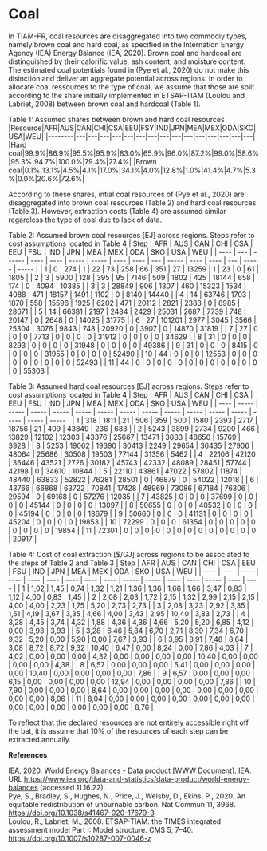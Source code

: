 # Coal

In TIAM-FR, coal resources are disaggregated into two commodiy types, namely brown coal and hard coal, as specified in the Internation Energy Agency (IEA) Energy Balance (IEA, 2020). Brown coal and hardcoal are distinguished by their calorific value, ash content, and moisture content. The estimated coal potentials found in (Pye et al., 2020) do not make this disinction and deliver an aggregate potential across regions. In order to allocate coal ressources to the type of coal, we assume that those are split according to the share initially implemented in ETSAP-TIAM (Loulou and Labriet, 2008) between brown coal and hardcoal (Table 1).

Table 1: Assumed shares between brown and hard coal resources
|Resource|AFR|AUS|CAN|CHI|CSA|EEU|FSY|IND|JPN|MEA|MEX|ODA|SKO|USA|WEU|
|--------|---|---|---|---|---|---|---|---|---|---|---|---|---|---|---|
|Hard coal|99.9%|86.9%|95.5%|95.9%|83.0%|65.9%|96.0%|87.2%|99.0%|58.6%|95.3%|94.7%|100.0%|79.4%|27.4%|
|Brown coal|0.1%|13.1%|4.5%|4.1%|17.0%|34.1%|4.0%|12.8%|1.0%|41.4%|4.7%|5.3%|0.0%|20.6%|72.6%|

According to these shares, intial coal resources of (Pye et al., 2020) are disaggregated into brown coal resources (Table 2) and hard coal resources (Table 3). However, extraction costs (Table 4) are assumed similar regardless the type of coal due to lack of data.

Table 2: Assumed brown coal resources \[EJ\] across regions. Steps refer to cost assumptions located in Table 4
| Step | AFR | AUS    | CAN  | CHI  | CSA   | EEU   | FSU  | IND  | JPN | MEA   | MEX  | ODA  | SKO | USA   | WEU   |
| ---- | --- | ------ | ---- | ---- | ----- | ----- | ---- | ---- | --- | ----- | ---- | ---- | --- | ----- | ----- |
| 1    | 0   | 274    | 1    | 22   | 73    | 258   | 66   | 351  | 27  | 13259 | 1    | 23   | 0   | 61    | 1805  |
| 2    | 3   | 5900   | 128  | 395  | 95    | 7146  | 509  | 1802 | 425 | 18144 | 658  | 174  | 0   | 4094  | 10385 |
| 3    | 3   | 28849  | 906  | 1307 | 460   | 15323 | 1534 | 4088 | 471 | 18157 | 1491 | 1102 | 0   | 8140  | 14440 |
| 4    | 14  | 63746  | 1703 | 1870 | 558   | 15596 | 1925 | 6202 | 471 | 20112 | 2821 | 2383 | 0   | 8985  | 28671 |
| 5    | 14  | 66381  | 2197 | 2484 | 2429  | 25031 | 2687 | 7739 | 748 | 20147 | 0    | 2648 | 0   | 14025 | 31775 |
| 6    | 27  | 101201 | 2977 | 3045 | 3566  | 25304 | 3076 | 9843 | 748 | 20920 | 0    | 3907 | 0   | 14870 | 31819 |
| 7    | 27  | 0      | 0    | 0    | 7713  | 0     | 0    | 0    | 0   | 31912 | 0    | 0    | 0   | 0     | 34629 |
| 8    | 31  | 0      | 0    | 0    | 8293  | 0     | 0    | 0    | 0   | 31948 | 0    | 0    | 0   | 0     | 49386 |
| 9    | 31  | 0      | 0    | 0    | 8415  | 0     | 0    | 0    | 0   | 31955 | 0    | 0    | 0   | 0     | 52490 |
| 10   | 44  | 0      | 0    | 0    | 12553 | 0     | 0    | 0    | 0   | 0     | 0    | 0    | 0   | 0     | 52493 |
| 11   | 44  | 0      | 0    | 0    | 0     | 0     | 0    | 0    | 0   | 0     | 0    | 0    | 0   | 0     | 55303 |

Table 3: Assumed hard coal resources \[EJ\] across regions. Steps refer to cost assumptions located in Table 4
| Step | AFR   | AUS   | CAN   | CHI   | CSA   | EEU   | FSU   | IND   | JPN   | MEA   | MEX   | ODA   | SKO   | USA   | WEU   |
| ---- | ----- | ----- | ----- | ----- | ----- | ----- | ----- | ----- | ----- | ----- | ----- | ----- | ----- | ----- | ----- |
| 1    | 318   | 1811  | 21    | 506   | 359   | 500   | 1580  | 2393  | 2717  | 18756 | 21    | 409   | 43849 | 236   | 683   |
| 2    | 5243  | 3899  | 2734  | 9200  | 466   | 13829 | 12102 | 12303 | 43376 | 25667 | 13471 | 3083  | 48650 | 15769 | 3928  |
| 3    | 5253  | 19062 | 19390 | 30413 | 2249  | 29654 | 36435 | 27906 | 48064 | 25686 | 30508 | 19503 | 77144 | 31356 | 5462  |
| 4    | 22106 | 42120 | 36446 | 43521 | 2726  | 30182 | 45743 | 42332 | 48089 | 28451 | 57744 | 42198 | 0     | 34610 | 10844 |
| 5    | 22110 | 43861 | 47022 | 57802 | 11874 | 48440 | 63833 | 52822 | 76281 | 28501 | 0     | 46879 | 0     | 54022 | 12018 |
| 6    | 43766 | 66868 | 63722 | 70841 | 17428 | 48969 | 73086 | 67184 | 76306 | 29594 | 0     | 69168 | 0     | 57276 | 12035 |
| 7    | 43825 | 0     | 0     | 0     | 37699 | 0     | 0     | 0     | 0     | 45144 | 0     | 0     | 0     | 0     | 13097 |
| 8    | 50655 | 0     | 0     | 0     | 40532 | 0     | 0     | 0     | 0     | 45194 | 0     | 0     | 0     | 0     | 18679 |
| 9    | 50660 | 0     | 0     | 0     | 41131 | 0     | 0     | 0     | 0     | 45204 | 0     | 0     | 0     | 0     | 19853 |
| 10   | 72299 | 0     | 0     | 0     | 61354 | 0     | 0     | 0     | 0     | 0     | 0     | 0     | 0     | 0     | 19854 |
| 11   | 72301 | 0     | 0     | 0     | 0     | 0     | 0     | 0     | 0     | 0     | 0     | 0     | 0     | 0     | 20917 |

Table 4: Cost of coal extraction \[$/GJ\] across regions to be associated to the steps of Table 2 and Table 3
| Step | AFR  | AUS  | CAN  | CHI  | CSA  | EEU  | FSU  | IND  | JPN   | MEA   | MEX  | ODA  | SKO   | USA  | WEU  |
| ---- | ---- | ---- | ---- | ---- | ---- | ---- | ---- | ---- | ----- | ----- | ---- | ---- | ----- | ---- | ---- |
| 1    | 1,02 | 1,45 | 0,74 | 1,32 | 1,21 | 1,36 | 1,36 | 1,66 | 1,66  | 3,47  | 0,83 | 1,12 | 4,00  | 0,83 | 1,45 |
| 2    | 2,08 | 2,03 | 1,72 | 2,15 | 1,32 | 2,99 | 2,15 | 2,15 | 4,00  | 4,00  | 2,23 | 1,75 | 5,20  | 2,73 | 2,73 |
| 3    | 2,08 | 3,23 | 2,92 | 3,35 | 1,51 | 4,19 | 3,67 | 3,35 | 4,66  | 4,00  | 3,43 | 2,95 | 10,40 | 3,83 | 2,73 |
| 4    | 3,28 | 4,45 | 3,74 | 4,32 | 1,88 | 4,36 | 4,36 | 4,66 | 5,20  | 5,20  | 6,85 | 4,12 | 0,00  | 3,93 | 3,93 |
| 5    | 3,28 | 6,46 | 5,84 | 6,70 | 2,71 | 8,39 | 7,34 | 6,70 | 9,32  | 5,20  | 0,00 | 5,90 | 0,00  | 7,67 | 3,93 |
| 6    | 3,95 | 8,91 | 7,48 | 8,64 | 3,08 | 8,72 | 8,72 | 9,32 | 10,40 | 6,47  | 0,00 | 8,24 | 0,00  | 7,86 | 4,03 |
| 7    | 4,02 | 0,00 | 0,00 | 0,00 | 4,32 | 0,00 | 0,00 | 0,00 | 0,00  | 10,40 | 0,00 | 0,00 | 0,00  | 0,00 | 4,38 |
| 8    | 6,57 | 0,00 | 0,00 | 0,00 | 5,41 | 0,00 | 0,00 | 0,00 | 0,00  | 10,40 | 0,00 | 0,00 | 0,00  | 0,00 | 7,86 |
| 9    | 6,57 | 0,00 | 0,00 | 0,00 | 6,15 | 0,00 | 0,00 | 0,00 | 0,00  | 12,94 | 0,00 | 0,00 | 0,00  | 0,00 | 7,86 |
| 10   | 7,90 | 0,00 | 0,00 | 0,00 | 8,64 | 0,00 | 0,00 | 0,00 | 0,00  | 0,00  | 0,00 | 0,00 | 0,00  | 0,00 | 8,06 |
| 11   | 8,04 | 0,00 | 0,00 | 0,00 | 0,00 | 0,00 | 0,00 | 0,00 | 0,00  | 0,00  | 0,00 | 0,00 | 0,00  | 0,00 | 8,76 |

To reflect that the declared resources are not entirely accessible right off the bat, it is assume that 10% of the resources of each step can be extracted annually.

**References**

IEA, 2020. World Energy Balances - Data product [WWW Document]. IEA. URL https://www.iea.org/data-and-statistics/data-product/world-energy-balances (accessed 11.16.22).  
Pye, S., Bradley, S., Hughes, N., Price, J., Welsby, D., Ekins, P., 2020. An equitable redistribution of unburnable carbon. Nat Commun 11, 3968. https://doi.org/10.1038/s41467-020-17679-3  
Loulou, R., Labriet, M., 2008. ETSAP-TIAM: the TIMES integrated assessment model Part I: Model structure. CMS 5, 7–40. https://doi.org/10.1007/s10287-007-0046-z

